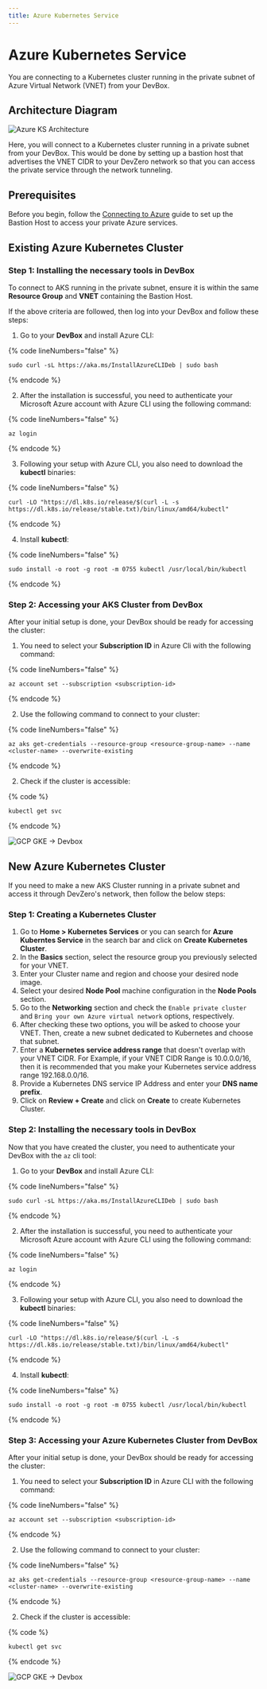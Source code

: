 ```yaml
---
title: Azure Kubernetes Service
---
```

# Azure Kubernetes Service

You are connecting to a Kubernetes cluster running in the private subnet of Azure Virtual Network (VNET) from your DevBox.

## Architecture Diagram

![Azure KS Architecture](../../../.gitbook/assets/azure-ks-architecture.png)

Here, you will connect to a Kubernetes cluster running in a private subnet from your DevBox. This would be done by setting up a bastion host that advertises the VNET CIDR to your DevZero network so that you can access the private service through the network tunneling.

## Prerequisites

Before you begin, follow the [Connecting to Azure](../../existing-network/connecting-to-azure.md) guide to set up the Bastion Host to access your private Azure services.

## Existing Azure Kubernetes Cluster

### Step 1: Installing the necessary tools in DevBox

To connect to AKS running in the private subnet, ensure it is within the same **Resource Group** and **VNET** containing the Bastion Host.

If the above criteria are followed, then log into your DevBox and follow these steps:

1. Go to your **DevBox** and install Azure CLI:

{% code lineNumbers="false" %}
```
sudo curl -sL https://aka.ms/InstallAzureCLIDeb | sudo bash
```
{% endcode %}

2. After the installation is successful, you need to authenticate your Microsoft Azure account with Azure CLI using the following command:

{% code lineNumbers="false" %}
```
az login
```
{% endcode %}

3. Following your setup with Azure CLI, you also need to download the **kubectl** binaries:

{% code lineNumbers="false" %}
```
curl -LO "https://dl.k8s.io/release/$(curl -L -s https://dl.k8s.io/release/stable.txt)/bin/linux/amd64/kubectl"
```
{% endcode %}

4. Install **kubectl**:

{% code lineNumbers="false" %}
```
sudo install -o root -g root -m 0755 kubectl /usr/local/bin/kubectl
```
{% endcode %}

### Step 2: Accessing your AKS Cluster from DevBox

After your initial setup is done, your DevBox should be ready for accessing the cluster:

1. You need to select your **Subscription ID** in Azure Cli with the following command:

{% code lineNumbers="false" %}
```
az account set --subscription <subscription-id>
```
{% endcode %}

2. Use the following command to connect to your cluster:

{% code lineNumbers="false" %}
```
az aks get-credentials --resource-group <resource-group-name> --name <cluster-name> --overwrite-existing
```
{% endcode %}

2. Check if the cluster is accessible:

{% code %}
```
kubectl get svc
```
{% endcode %}

![GCP GKE -> Devbox](../../../.gitbook/assets/azure-ks-access.png)

## New Azure Kubernetes Cluster

If you need to make a new AKS Cluster running in a private subnet and access it through DevZero's network, then follow the below steps:

### Step 1: Creating a Kubernetes Cluster

1. Go to **Home > Kubernetes Services** or you can search for **Azure Kuberntes Service** in the search bar and click on **Create Kubernetes Cluster**.
2. In the **Basics** section, select the resource group you previously selected for your VNET.
3. Enter your Cluster name and region and choose your desired node image.
4. Select your desired **Node Pool** machine configuration in the **Node Pools** section.
5. Go to the **Networking** section and check the `Enable private cluster` and `Bring your own Azure virtual network` options, respectively.
6. After checking these two options, you will be asked to choose your VNET. Then, create a new subnet dedicated to Kubernetes and choose that subnet.
7. Enter a **Kubernetes service address range** that doesn't overlap with your VNET CIDR. For Example, if your VNET CIDR Range is 10.0.0.0/16, then it is recommended that you make your Kubernetes service address range 192.168.0.0/16.
8. Provide a Kubernetes DNS service IP Address and enter your **DNS name prefix**.
9. Click on **Review + Create** and click on **Create** to create Kubernetes Cluster.

### Step 2: Installing the necessary tools in DevBox

Now that you have created the cluster, you need to authenticate your DevBox with the `az` cli tool:

1. Go to your **DevBox** and install Azure CLI:

{% code lineNumbers="false" %}
```
sudo curl -sL https://aka.ms/InstallAzureCLIDeb | sudo bash
```
{% endcode %}

2. After the installation is successful, you need to authenticate your Microsoft Azure account with Azure CLI using the following command:

{% code lineNumbers="false" %}
```
az login
```
{% endcode %}

3. Following your setup with Azure CLI, you also need to download the **kubectl** binaries:

{% code lineNumbers="false" %}
```
curl -LO "https://dl.k8s.io/release/$(curl -L -s https://dl.k8s.io/release/stable.txt)/bin/linux/amd64/kubectl"
```
{% endcode %}

4. Install **kubectl**:

{% code lineNumbers="false" %}
```
sudo install -o root -g root -m 0755 kubectl /usr/local/bin/kubectl
```
{% endcode %}

### Step 3: Accessing your Azure Kubernetes Cluster from DevBox

After your initial setup is done, your DevBox should be ready for accessing the cluster:

1. You need to select your **Subscription ID** in Azure CLI with the following command:

{% code lineNumbers="false" %}
```
az account set --subscription <subscription-id>
```
{% endcode %}

2. Use the following command to connect to your cluster:

{% code lineNumbers="false" %}
```
az aks get-credentials --resource-group <resource-group-name> --name <cluster-name> --overwrite-existing
```
{% endcode %}

2. Check if the cluster is accessible:

{% code %}
```
kubectl get svc
```
{% endcode %}

![GCP GKE -> Devbox](../../../.gitbook/assets/azure-ks-access.png)
